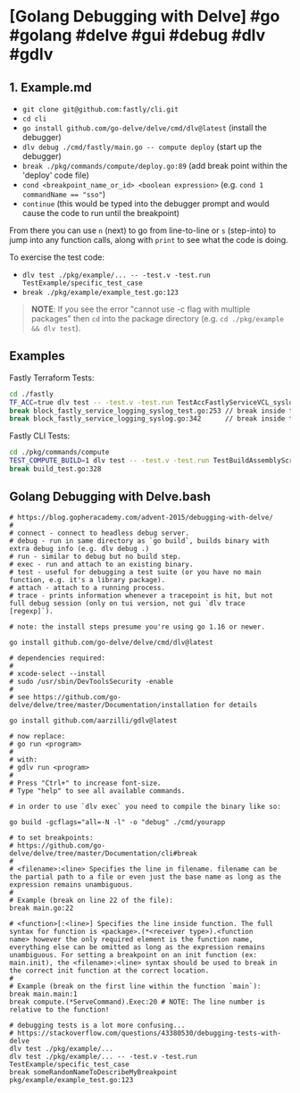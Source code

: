# [Golang Debugging with Delve] #go #golang #delve #gui #debug #dlv #gdlv

## 1. Example.md

- `git clone git@github.com:fastly/cli.git`
- `cd cli`
- `go install github.com/go-delve/delve/cmd/dlv@latest` (install the debugger)
- `dlv debug ./cmd/fastly/main.go -- compute deploy` (start up the debugger)
- `break ./pkg/commands/compute/deploy.go:89` (add break point within the 'deploy' code file)
- `cond <breakpoint_name_or_id> <boolean expression>` (e.g. `cond 1 commandName == "sso"`)
- `continue` (this would be typed into the debugger prompt and would cause the code to run until the breakpoint)

From there you can use `n` (next) to go from line-to-line or `s` (step-into) to jump into any function calls, along with `print` to see what the code is doing.

To exercise the test code:

- `dlv test ./pkg/example/... -- -test.v -test.run TestExample/specific_test_case`
- `break ./pkg/example/example_test.go:123`

> **NOTE**: If you see the error "cannot use -c flag with multiple packages" then `cd` into the package directory (e.g. `cd ./pkg/example && dlv test`).

## Examples

Fastly Terraform Tests:

```bash
cd ./fastly
TF_ACC=true dlv test -- -test.v -test.run TestAccFastlyServiceVCL_syslog_useTLS
break block_fastly_service_logging_syslog_test.go:253 // break inside the test code
break block_fastly_service_logging_syslog.go:342      // break inside the execute terraform code (trigged by the test)
```

Fastly CLI Tests:

```bash
cd ./pkg/commands/compute
TEST_COMPUTE_BUILD=1 dlv test -- -test.v -test.run TestBuildAssemblyScript/successful_build
break build_test.go:328
```

## Golang Debugging with Delve.bash

```shell
# https://blog.gopheracademy.com/advent-2015/debugging-with-delve/
#
# connect - connect to headless debug server.
# debug - run in same directory as `go build`, builds binary with extra debug info (e.g. dlv debug .)
# run - similar to debug but no build step.
# exec - run and attach to an existing binary.
# test - useful for debugging a test suite (or you have no main function, e.g. it's a library package).
# attach - attach to a running process.
# trace - prints information whenever a tracepoint is hit, but not full debug session (only on tui version, not gui `dlv trace [regexp]`).

# note: the install steps presume you're using go 1.16 or newer.

go install github.com/go-delve/delve/cmd/dlv@latest

# dependencies required:
#
# xcode-select --install
# sudo /usr/sbin/DevToolsSecurity -enable
#
# see https://github.com/go-delve/delve/tree/master/Documentation/installation for details

go install github.com/aarzilli/gdlv@latest

# now replace: 
# go run <program>
#
# with:
# gdlv run <program>
#
# Press "Ctrl+" to increase font-size.
# Type "help" to see all available commands.

# in order to use `dlv exec` you need to compile the binary like so:

go build -gcflags="all=-N -l" -o "debug" ./cmd/yourapp

# to set breakpoints:
# https://github.com/go-delve/delve/tree/master/Documentation/cli#break
#
# <filename>:<line> Specifies the line in filename. filename can be the partial path to a file or even just the base name as long as the expression remains unambiguous.
#
# Example (break on line 22 of the file):
break main.go:22

# <function>[:<line>] Specifies the line inside function. The full syntax for function is <package>.(*<receiver type>).<function name> however the only required element is the function name, everything else can be omitted as long as the expression remains unambiguous. For setting a breakpoint on an init function (ex: main.init), the <filename>:<line> syntax should be used to break in the correct init function at the correct location.
#
# Example (break on the first line within the function `main`):
break main.main:1
break compute.(*ServeCommand).Exec:20 # NOTE: The line number is relative to the function!

# debugging tests is a lot more confusing...
# https://stackoverflow.com/questions/43380530/debugging-tests-with-delve
dlv test ./pkg/example/...
dlv test ./pkg/example/... -- -test.v -test.run TestExample/specific_test_case
break someRandomNameToDescribeMyBreakpoint pkg/example/example_test.go:123
```


